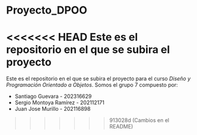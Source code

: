 # Proyecto_DPOO
<<<<<<< HEAD
Este es el repositorio en el que se subira el proyecto 
=======
Este es el repositorio en el que se subira el proyecto para el curso _Diseño y Programación Orientado a Objetos_. Somos el grupo 7 compuesto por:
- Santiago Guevara - 202316629 
- Sergio Montoya Ramírez - 202112171
- Juan Jose Murillo - 202116898
>>>>>>> 913028d (Cambios en el README)
